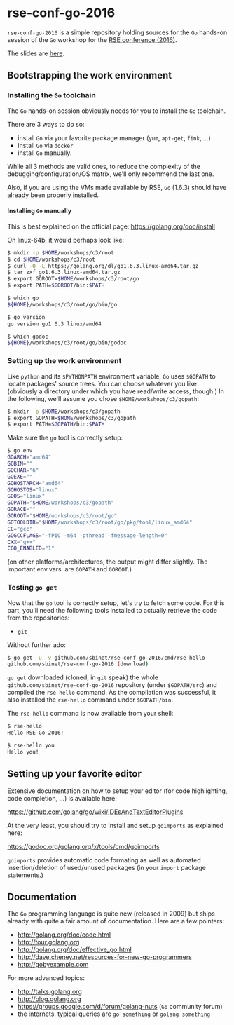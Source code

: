 rse-conf-go-2016
================

`rse-conf-go-2016` is a simple repository holding sources for the `Go`
hands-on session of the `Go` workshop for the [RSE conference (2016)](http://www.rse.ac.uk/conf2016).

The slides are [here](http://talks.godoc.org/github.com/sbinet/rse-conf-go-2016/talk.slide).

## Bootstrapping the work environment

### Installing the `Go` toolchain

The `Go` hands-on session obviously needs for you to install the `Go`
toolchain.

There are 3 ways to do so:
- install `Go` via your favorite package manager (`yum`, `apt-get`,
  `fink`, ...)
- install `Go` via `docker`
- install `Go` manually.

While all 3 methods are valid ones, to reduce the complexity of the
debugging/configuration/OS matrix, we'll only recommend the last one.

Also, if you are using the VMs made available by RSE, `Go` (1.6.3) should
have already been properly installed.

#### Installing `Go` manually

This is best explained on the official page:
https://golang.org/doc/install

On linux-64b, it would perhaps look like:

```sh
$ mkdir -p $HOME/workshops/c3/root
$ cd $HOME/workshops/c3/root
$ curl -O -L https://golang.org/dl/go1.6.3.linux-amd64.tar.gz
$ tar zxf go1.6.3.linux-amd64.tar.gz
$ export GOROOT=$HOME/workshops/c3/root/go
$ export PATH=$GOROOT/bin:$PATH

$ which go
${HOME}/workshops/c3/root/go/bin/go

$ go version
go version go1.6.3 linux/amd64

$ which godoc
${HOME}/workshops/c3/root/go/bin/godoc
```

### Setting up the work environment

Like `python` and its `$PYTHONPATH` environment variable, `Go` uses
`$GOPATH` to locate packages' source trees.
You can choose whatever you like (obviously a directory under which
you have read/write access, though.)
In the following, we'll assume you chose `$HOME/workshops/c3/gopath`:

```sh
$ mkdir -p $HOME/workshops/c3/gopath
$ export GOPATH=$HOME/workshops/c3/gopath
$ export PATH=$GOPATH/bin:$PATH
```

Make sure the `go` tool is correctly setup:

```sh
$ go env
GOARCH="amd64"
GOBIN=""
GOCHAR="6"
GOEXE=""
GOHOSTARCH="amd64"
GOHOSTOS="linux"
GOOS="linux"
GOPATH="$HOME/workshops/c3/gopath"
GORACE=""
GOROOT="$HOME/workshops/c3/root/go"
GOTOOLDIR="$HOME/workshops/c3/root/go/pkg/tool/linux_amd64"
CC="gcc"
GOGCCFLAGS="-fPIC -m64 -pthread -fmessage-length=0"
CXX="g++"
CGO_ENABLED="1"
```

(on other platforms/architectures, the output might differ
slightly. The important env.vars. are `GOPATH` and `GOROOT`.)

### Testing `go get`

Now that the `go` tool is correctly setup, let's try to fetch some
code.
For this part, you'll need the following tools installed to actually retrieve the code from the repositories:
- `git`

Without further ado:

```sh
$ go get -u -v github.com/sbinet/rse-conf-go-2016/cmd/rse-hello
github.com/sbinet/rse-conf-go-2016 (download)
```

`go get` downloaded (cloned, in `git` speak) the whole
`github.com/sbinet/rse-conf-go-2016` repository (under `$GOPATH/src`) and
compiled the `rse-hello` command.
As the compilation was successful, it also installed the `rse-hello`
command under `$GOPATH/bin`.

The `rse-hello` command is now available from your shell:

```sh
$ rse-hello
Hello RSE-Go-2016!

$ rse-hello you
Hello you!
```

## Setting up your favorite editor

Extensive documentation on how to setup your editor (for code
highlighting, code completion, ...) is available here:

 https://github.com/golang/go/wiki/IDEsAndTextEditorPlugins
 
At the very least, you should try to install and setup `goimports` as
explained here:

 https://godoc.org/golang.org/x/tools/cmd/goimports

`goimports` provides automatic code formating as well as automated
insertion/deletion of used/unused packages (in your `import` package
statements.)

## Documentation

The `Go` programming language is quite new (released in 2009) but
ships already with quite a fair amount of documentation.
Here are a few pointers:

- http://golang.org/doc/code.html
- http://tour.golang.org
- http://golang.org/doc/effective_go.html
- http://dave.cheney.net/resources-for-new-go-programmers
- http://gobyexample.com

For more advanced topics:

- http://talks.golang.org
- http://blog.golang.org
- https://groups.google.com/d/forum/golang-nuts (`Go` community forum)
- the internets. typical queries are `go something` or `golang something`
